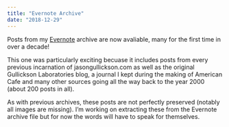 ```yaml
---
title: "Evernote Archive"
date: "2018-12-29"
---
```


<div class="content">
<p>Posts from my <a href="/tags/evernote">Evernote</a> archive are now avaliable, many for the first time in over a decade!</p>
<p>This one was particularly exciting becuase it includes posts from every previous incarnation of jasongullickson.com as well as the original Gullickson Laboratories blog, a journal I kept during the making of American Cafe and many other sources going all the way back to the year 2000 (about 200 posts in all).</p>
<p>As with previous archives, these posts are not perfectly preserved (notably all images are missing).  I’m working on extracting these from the Evernote archive file but for now the words will have to speak for themselves.</p>
</div>
